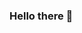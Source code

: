 ###  Hello there 👋

<!--![Banner](https://github.com/alca1398/alca1398/assets/51108126/76756242-e8e1-473e-8d1b-b159a0baf70e)

**alca1398/alca1398** is a ✨ _special_ ✨ repository because its `README.md` (this file) appears on your GitHub profile.

Here are some ideas to get you started:

- 🔭 I’m currently working on ...
- 🌱 I’m currently learning ...
- 👯 I’m looking to collaborate on ...
- 🤔 I’m looking for help with ...
- 💬 Ask me about ...
- 📫 How to reach me: ...
- 😄 Pronouns: ...
- ⚡ Fun fact: ...
-->
